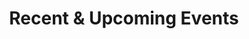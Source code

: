 ---
title: Recent & Upcoming Events
type: landing

sections:
##############################################################################
# 1 · Dynamic list — seminars (.md files in content/event/)
##############################################################################
- block: collection
  content:
    title: Seminars
    page_type: event
    order: desc
    count: 20
  design:
    view: compact
    show_date: true
    show_location: true
    columns: "1"

##############################################################################
# 2 · Manually-curated Workshops & Conferences (HTML cards)
##############################################################################
- block: markdown
  content:
    title: Workshops & Conferences
    text: |
      <!-- CARD · Mathematical Aspects of Learning - 20 Years Later -->
      <div class="media stream-item view-compact">
        <div class="media-body">
          <div class="section-subheading article-title mb-0">
            <a href="https://www.crm.cat/mathematical-aspects-of-learning-theory/"
               target="_blank" rel="noopener">
              Mathematical Aspects of Learning — 20 Years Later
            </a>
          </div>
          <div class="article-style">
            Workshop with talks by Piotr Zwiernik, Gergely Neu & others.
          </div>
          <div class="stream-meta article-metadata">
            9–13&nbsp;Sep&nbsp;2024 · Casa Convalescència
          </div>
        </div>
        <!-- thumbnail on the right -->
        <a class="ml-3"
           href="https://www.crm.cat/mathematical-aspects-of-learning-theory/"
           target="_blank" rel="noopener" aria-label="Mathematical Aspects of Learning 2024">
          <img src="/media/event/featured.jpg"
               alt="Mathematical Aspects of Learning workshop image"
               width="110" height="110" loading="lazy">
        </a>
      </div>

      <!-- CARD · Mathematical Statistics and Learning 2021 -->
      <div class="media stream-item view-compact">
        <div class="media-body">
          <div class="section-subheading article-title mb-0">
            <a href="https://dscbarcelona.wixsite.com/msl2020"
               target="_blank" rel="noopener">
              Mathematical Statistics & Learning 2021
            </a>
          </div>
          <div class="article-style">
            Conference on high-dimensional statistics and ML theory.
          </div>
          <div class="stream-meta article-metadata">
            29&nbsp;Jun – 2&nbsp;Jul&nbsp;2021 · Casa Convalescència
          </div>
        </div>
        <!-- thumbnail on the right -->
        <a class="ml-3"
           href="https://dscbarcelona.wixsite.com/msl2020"
           target="_blank" rel="noopener" aria-label="MSL 2021 image">
          <img src="/media/event/casac.jpeg"
               alt="MSL 2021 banner"
               width="110" height="110" loading="lazy">
        </a>
      </div>
      
      <!-- CARD · Google Focused Award Mini-workshop ───────────────────────── -->
      <div class="media stream-item view-compact">
        <div class="media-body">
          <div class="section-subheading article-title mb-0">
            Google Focused Award Mini-workshop
          </div>
          <div class="article-style">
            Joint UPF & Google Zurich workshop on machine-learning theory.
          </div>
          <div class="stream-meta article-metadata">
            7–8&nbsp;Mar&nbsp;2021 · UPF Campus Ciutadella
          </div>
        </div>
        <!-- thumbnail on the right -->
        <a class="ml-3" href="#" aria-label="Workshop image">
          <img src="/media/event/download-6-.jpeg" alt="Mini-workshop banner" width="110" height="110" loading="lazy">
        </a>
      </div>

      <!-- CARD 2 ────────────────────────────────────────────────────────── -->
      <div class="media stream-item view-compact">
        <div class="media-body">
          <div class="section-subheading article-title mb-0">
            <a href="https://example.com/bayescomp-2025" target="_blank" rel="noopener">
              10<sup>th</sup> Bayesian Computing Conference
            </a>
          </div>
          <div class="article-style">
            Advances in scalable Bayesian computation.
          </div>
          <div class="stream-meta article-metadata">
            12–14&nbsp;Jan&nbsp;2025 · UPF Auditorium
          </div>
        </div>

        <a class="ml-3" href="https://example.com/bayescomp-2025" target="_blank" rel="noopener">
          <img src="/media/event/bayescomp2025.png" alt="BayesComp 2025 logo"
               width="110" height="110" loading="lazy">
        </a>
      </div>
  design:
    columns: "1"
---